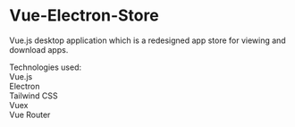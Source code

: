 # Vue-Electron-Store
Vue.js desktop application which is a redesigned app store for viewing and download apps.

Technologies used:<br>
Vue.js<br>
Electron<br>
Tailwind CSS<br>
Vuex<br>
Vue Router<br>
